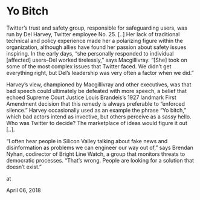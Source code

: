 # Yo Bitch
Twitter’s trust and safety group, responsible for safeguarding users, was run by Del Harvey, Twitter employee No. 25. [..] Her lack of traditional technical and policy experience made her a polarizing figure within the organization, although allies have found her passion about safety issues inspiring. In the early days, “she personally responded to individual [affected] users–Del worked tirelessly,” says Macgillivray. “[She] took on some of the most complex issues that Twitter faced. We didn’t get everything right, but Del’s leadership was very often a factor when we did.”

Harvey’s view, championed by Macgillivray and other executives, was that bad speech could ultimately be defeated with more speech, a belief that echoed Supreme Court Justice Louis Brandeis’s 1927 landmark First Amendment decision that this remedy is always preferable to “enforced silence.” Harvey occasionally used as an example the phrase “Yo bitch,” which bad actors intend as invective, but others perceive as a sassy hello. Who was Twitter to decide? The marketplace of ideas would figure it out [..].

“I often hear people in Silicon Valley talking about fake news and disinformation as problems we can engineer our way out of,” says Brendan Nyhan, codirector of Bright Line Watch, a group that monitors threats to democratic processes. “That’s wrong. People are looking for a solution that doesn’t exist.”










at

April 06, 2018















